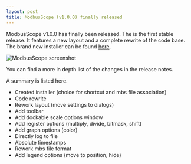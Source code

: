 ```yaml
---
layout: post
title: ModbusScope (v1.0.0) finally released
---
```


<p>
ModbusScope v1.0.0 has finally been released. The is the first stable release. It features a new layout and a complete rewrite of the code base. The brand new installer can be found <a href="https://github.com/jgeudens/ModbusScope/releases/tag/1.0.0">here</a>.
</p>

<img src="{{ site.baseurl }}{{ site.imageurl }}/modbusscope/modbusscope_main.png" alt="ModbusScope screenshot" />

You can find a more in depth list of the changes in the release notes.

A summary is listed here.

* Created installer (choice for shortcut and mbs file association)
* Code rewrite
* Rework layout (move settings to dialogs)
* Add toolbar
* Add dockable scale options window
* Add register options (multiply, divide, bitmask, shift)
* Add graph options (color)
* Directly log to file
* Absolute timestamps
* Rework mbs file format
* Add legend options (move to position, hide)

